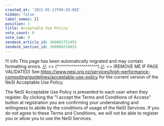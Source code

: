 ```yaml
---
created_at: '2021-01-13T00:20:08Z'
hidden: false
label_names: []
position: 1
title: Acceptable Use Policy
vote_count: 0
vote_sum: 0
zendesk_article_id: 360002751455
zendesk_section_id: 360000224835
---
```



[//]: <> (REMOVE ME IF PAGE VALIDATED)
[//]: <> (vvvvvvvvvvvvvvvvvvvv)
!!! info
    This page has been automatically migrated and may contain formatting errors.
[//]: <> (^^^^^^^^^^^^^^^^^^^^)
[//]: <> (REMOVE ME IF PAGE VALIDATED)
See
<https://www.nesi.org.nz/services/high-performance-computing/guidelines/acceptable-use-policy> for
the current version of the NeSI Acceptable Use Policy.

The NeSI Acceptable Use Policy is presented to each user when they
register. By clicking the "I accept the Terms and Conditions of Access"
button at registration you are confirming your understanding and
willingness to abide by the conditions of usage of the NeSI Services. If
you do not agree to these Terms and Conditions, we will not be able to
register you or allow you to use the NeSI Services.
